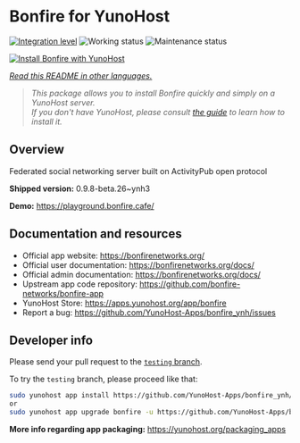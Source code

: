 <!--
N.B.: This README was automatically generated by <https://github.com/YunoHost/apps/tree/master/tools/readme_generator>
It shall NOT be edited by hand.
-->

# Bonfire for YunoHost

[![Integration level](https://dash.yunohost.org/integration/bonfire.svg)](https://dash.yunohost.org/appci/app/bonfire) ![Working status](https://ci-apps.yunohost.org/ci/badges/bonfire.status.svg) ![Maintenance status](https://ci-apps.yunohost.org/ci/badges/bonfire.maintain.svg)

[![Install Bonfire with YunoHost](https://install-app.yunohost.org/install-with-yunohost.svg)](https://install-app.yunohost.org/?app=bonfire)

*[Read this README in other languages.](./ALL_README.md)*

> *This package allows you to install Bonfire quickly and simply on a YunoHost server.*  
> *If you don't have YunoHost, please consult [the guide](https://yunohost.org/install) to learn how to install it.*

## Overview

Federated social networking server built on ActivityPub open protocol

**Shipped version:** 0.9.8-beta.26~ynh3

**Demo:** <https://playground.bonfire.cafe/>
## Documentation and resources

- Official app website: <https://bonfirenetworks.org/>
- Official user documentation: <https://bonfirenetworks.org/docs/>
- Official admin documentation: <https://bonfirenetworks.org/docs/>
- Upstream app code repository: <https://github.com/bonfire-networks/bonfire-app>
- YunoHost Store: <https://apps.yunohost.org/app/bonfire>
- Report a bug: <https://github.com/YunoHost-Apps/bonfire_ynh/issues>

## Developer info

Please send your pull request to the [`testing` branch](https://github.com/YunoHost-Apps/bonfire_ynh/tree/testing).

To try the `testing` branch, please proceed like that:

```bash
sudo yunohost app install https://github.com/YunoHost-Apps/bonfire_ynh/tree/testing --debug
or
sudo yunohost app upgrade bonfire -u https://github.com/YunoHost-Apps/bonfire_ynh/tree/testing --debug
```

**More info regarding app packaging:** <https://yunohost.org/packaging_apps>
